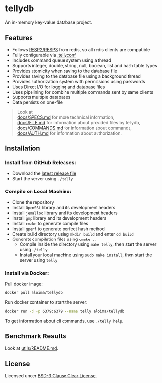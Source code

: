 # tellydb
An in-memory key-value database project.

## Features
+ Follows [RESP2/RESP3](https://redis.io/docs/latest/develop/reference/protocol-spec/) from redis, so all redis clients are compatible
+ Fully configurable via [.tellyconf](./docs/FILE.md)
+ Includes command queue system using a thread
+ Supports integer, double, string, null, boolean, list and hash table types
+ Provides atomicity when saving to the database file
+ Provides saving to the database file using a background thread
+ Provides authorization system with permissions using passwords
+ Uses Direct I/O for logging and database files
+ Uses pipelining for combine multiple commands sent by same clients
+ Supports multiple databases
+ Data persists on one-file

> Look at:  
> [docs/SPECS.md](./docs/SPECS.md) for more technical information,  
> [docs/FILE.md](./docs/FILE.md) for information about provided files by tellydb,  
> [docs/COMMANDS.md](./docs/COMMANDS.md) for information about commands,  
> [docs/AUTH.md](./docs/AUTH.md) for information about authorization.

## Installation
### Install from GitHub Releases:
* Download the [latest release file](https://github.com/aloima/tellydb/releases/latest/download/telly)
* Start the server using `./telly`

### Compile on Local Machine:
+ Clone the repository
+ Install `OpenSSL` library and its development headers
+ Install `jemalloc` library and its development headers
+ Install `gmp` library and its development headers
+ Install `cmake` to generate compile files
+ Install `gperf` to generate perfect hash method
+ Create build directory using `mkdir build` and enter `cd build`
+ Generate compilation files using `cmake ..`
  - Compile inside the directory using `make telly`, then start the server using `./telly`
  - Install your local machine using `sudo make install`, then start the server using `telly`

### Install via Docker:
Pull docker image:
```sh
docker pull aloima/tellydb
```

Run docker container to start the server:
```sh
docker run -d -p 6379:6379 --name telly aloima/tellydb
```

To get information about cli commands, use `./telly help`.

## Benchmark Results
Look at [utils/README.md](./utils/README.md).

## License
Licensed under [BSD-3 Clause Clear License](./LICENSE).

